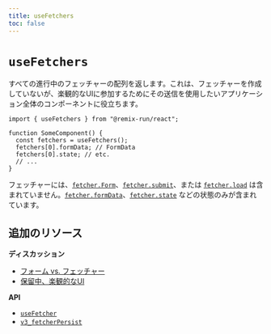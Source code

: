 ```yaml
---
title: useFetchers
toc: false
---
```


# `useFetchers`

すべての進行中のフェッチャーの配列を返します。これは、フェッチャーを作成していないが、楽観的なUIに参加するためにその送信を使用したいアプリケーション全体のコンポーネントに役立ちます。

```tsx
import { useFetchers } from "@remix-run/react";

function SomeComponent() {
  const fetchers = useFetchers();
  fetchers[0].formData; // FormData
  fetchers[0].state; // etc.
  // ...
}
```

フェッチャーには、[`fetcher.Form`][fetcher_form]、[`fetcher.submit`][fetcher_submit]、または [`fetcher.load`][fetcher_load] は含まれていません。[`fetcher.formData`][fetcher_form_data]、[`fetcher.state`][fetcher_state] などの状態のみが含まれています。

## 追加のリソース

**ディスカッション**

- [フォーム vs. フェッチャー][form_vs_fetcher]
- [保留中、楽観的なUI][pending_optimistic_ui]

**API**

- [`useFetcher`][use_fetcher]
- [`v3_fetcherPersist`][fetcherpersist]

[fetcher_form]: ./use-fetcher#fetcherform
[fetcher_submit]: ./use-fetcher#fetchersubmitformdata-options
[fetcher_load]: ./use-fetcher#fetcherloadhref
[fetcher_form_data]: ./use-fetcher#fetcherformdata
[fetcher_state]: ./use-fetcher#fetcherstate
[form_vs_fetcher]: ../discussion/form-vs-fetcher
[pending_optimistic_ui]: ../discussion/pending-ui
[use_fetcher]: ./use-fetcher
[fetcherpersist]: ../file-conventions/remix-config#future
